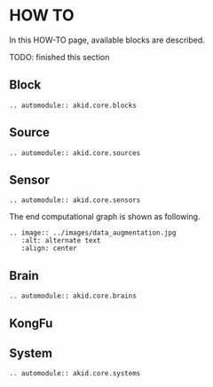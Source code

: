 # HOW TO

In this HOW-TO page, available blocks are described.

TODO: finished this section

## Block

```eval_rst
.. automodule:: akid.core.blocks
```

## Source

```eval_rst
.. automodule:: akid.core.sources
```

## Sensor

```eval_rst
.. automodule:: akid.core.sensors
```

The end computational graph is shown as following.

```eval_rst
.. image:: ../images/data_augmentation.jpg
   :alt: alternate text
   :align: center
```

## Brain

```eval_rst
.. automodule:: akid.core.brains
```

## KongFu

## System

```eval_rst
.. automodule:: akid.core.systems
```
